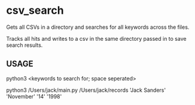 # csv_search
Gets all CSVs in a directory and searches for all keywords across the files.

Tracks all hits and writes to a csv in the same directory passed in to save search results.

## USAGE
python3 <this project> <path to directory of files to search> <keywords to search for; space seperated>

python3 /Users/jack/main.py /Users/jack/records 'Jack Sanders' 'November' '14' '1998'
